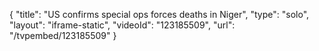 {
    "title": "US confirms special ops forces deaths in Niger",
    "type": "solo",
    "layout": "iframe-static",
    "videoId": "123185509",
    "url": "\/tvpembed\/123185509"
}